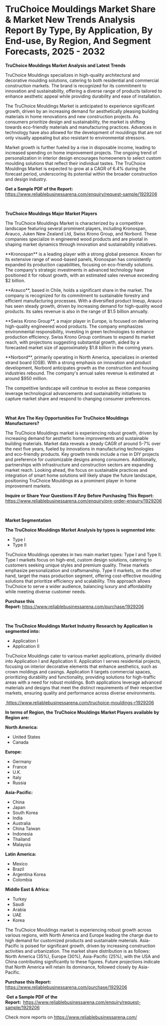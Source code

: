 <p><h1>TruChoice Mouldings Market Share & Market New Trends Analysis Report By Type, By Application, By End-use, By Region, And Segment Forecasts, 2025 - 2032</h1></p><p><strong>TruChoice Mouldings Market Analysis and Latest Trends</strong></p>
<p><p>TruChoice Mouldings specializes in high-quality architectural and decorative moulding solutions, catering to both residential and commercial construction markets. The brand is recognized for its commitment to innovation and sustainability, offering a diverse range of products tailored to enhance aesthetic appeal while providing durability and ease of installation.</p><p>The TruChoice Mouldings Market is anticipated to experience significant growth, driven by an increasing demand for aesthetically pleasing building materials in home renovations and new construction projects. As consumers prioritize design and sustainability, the market is shifting towards eco-friendly materials and manufacturing practices. Advances in technology have also allowed for the development of mouldings that are not only visually appealing but also resistant to environmental stressors. </p><p>Market growth is further fueled by a rise in disposable income, leading to increased spending on home improvement projects. The ongoing trend of personalization in interior design encourages homeowners to select custom moulding solutions that reflect their individual tastes. The TruChoice Mouldings Market is expected to grow at a CAGR of 6.4% during the forecast period, underscoring its potential within the broader construction and design industry.</p></p>
<p><strong>Get a Sample PDF of the Report:&nbsp;</strong> <a href="https://www.reliablebusinessarena.com/enquiry/request-sample/1929206?utm_campaign=1912&utm_medium=2&utm_source=Github&utm_content=ia&utm_term=16012025&utm_id=truchoice-mouldings">https://www.reliablebusinessarena.com/enquiry/request-sample/1929206</a></p>
<p>&nbsp;</p>
<p><strong>TruChoice Mouldings Major Market Players</strong></p>
<p><p>The TruChoice Mouldings Market is characterized by a competitive landscape featuring several prominent players, including Kronospan, Arauco, Juken New Zealand Ltd, Swiss Krono Group, and Norbord. These companies specialize in engineered wood products and are pivotal in shaping market dynamics through innovation and sustainability initiatives.</p><p>**Kronospan** is a leading player with a strong global presence. Known for its extensive range of wood-based panels, Kronospan has consistently expanded its production capabilities, focusing on eco-friendly solutions. The company's strategic investments in advanced technology have positioned it for robust growth, with an estimated sales revenue exceeding $2 billion.</p><p>**Arauco**, based in Chile, holds a significant share in the market. The company is recognized for its commitment to sustainable forestry and efficient manufacturing processes. With a diversified product lineup, Arauco has seen steady growth, driven by increasing demand for high-quality wood products. Its sales revenue is also in the range of $1.5 billion annually.</p><p>**Swiss Krono Group**, a major player in Europe, is focused on delivering high-quality engineered wood products. The company emphasizes environmental responsibility, investing in green technologies to enhance production efficiency. Swiss Krono Group continues to expand its market reach, with projections suggesting substantial growth, aided by a forecasted market size of approximately $1.8 billion in the coming years.</p><p>**Norbord**, primarily operating in North America, specializes in oriented strand board (OSB). With a strong emphasis on innovation and product development, Norbord anticipates growth as the construction and housing industries rebound. The company's annual sales revenue is estimated at around $950 million.</p><p>The competitive landscape will continue to evolve as these companies leverage technological advancements and sustainability initiatives to capture market share and respond to changing consumer preferences.</p></p>
<p>&nbsp;</p>
<p><strong>What Are The Key Opportunities For TruChoice Mouldings Manufacturers?</strong></p>
<p><p>The TruChoice Mouldings market is experiencing robust growth, driven by increasing demand for aesthetic home improvements and sustainable building materials. Market data reveals a steady CAGR of around 5-7% over the next five years, fueled by innovations in manufacturing technologies and eco-friendly products. Key growth trends include a rise in DIY projects and preference for customizable designs among consumers. Additionally, partnerships with infrastructure and construction sectors are expanding market reach. Looking ahead, the focus on sustainable practices and integration of smart home solutions will likely shape the future landscape, positioning TruChoice Mouldings as a prominent player in home improvement markets.</p></p>
<p><strong>Inquire or Share Your Questions If Any Before Purchasing This Report:</strong> <a href="https://www.reliablebusinessarena.com/enquiry/pre-order-enquiry/1929206?utm_campaign=1912&utm_medium=2&utm_source=Github&utm_content=ia&utm_term=16012025&utm_id=truchoice-mouldings">https://www.reliablebusinessarena.com/enquiry/pre-order-enquiry/1929206</a></p>
<p>&nbsp;</p>
<p><strong>Market Segmentation</strong></p>
<p><strong>The TruChoice Mouldings Market Analysis by types is segmented into:</strong></p>
<p><ul><li>Type I</li><li>Type II</li></ul></p>
<p><p>TruChoice Mouldings operates in two main market types: Type I and Type II. Type I markets focus on high-end, custom design solutions, catering to customers seeking unique styles and premium quality. These markets emphasize personalization and craftsmanship. Type II markets, on the other hand, target the mass production segment, offering cost-effective moulding solutions that prioritize efficiency and scalability. This approach allows TruChoice to serve a wider audience, balancing luxury and affordability while meeting diverse customer needs.</p></p>
<p><strong>Purchase this Report:&nbsp;</strong><a href="https://www.reliablebusinessarena.com/purchase/1929206?utm_campaign=1912&utm_medium=2&utm_source=Github&utm_content=ia&utm_term=16012025&utm_id=truchoice-mouldings">https://www.reliablebusinessarena.com/purchase/1929206</a></p>
<p>&nbsp;</p>
<p><strong>The TruChoice Mouldings Market Industry Research by Application is segmented into:</strong></p>
<p><ul><li>Application I</li><li>Application II</li></ul></p>
<p><p>TruChoice Mouldings cater to various market applications, primarily divided into Application I and Application II. Application I serves residential projects, focusing on interior decorative elements that enhance aesthetics, such as crown moldings and casings. Application II targets commercial spaces, prioritizing durability and functionality, providing solutions for high-traffic areas with a need for robust moldings. Both applications leverage advanced materials and designs that meet the distinct requirements of their respective markets, ensuring quality and performance across diverse environments.</p></p>
<p><a href="https://www.reliablebusinessarena.com/truchoice-mouldings-r1929206?utm_campaign=1912&utm_medium=2&utm_source=Github&utm_content=ia&utm_term=16012025&utm_id=truchoice-mouldings">&nbsp;https://www.reliablebusinessarena.com/truchoice-mouldings-r1929206</a></p>
<p><strong>In terms of Region, the TruChoice Mouldings Market Players available by Region are:</strong></p>
<p>
    <p> <strong> North America: </strong>
        <ul>
            <li>United States</li>
            <li>Canada</li>
        </ul>
        </p> 
    <p> <strong> Europe: </strong>
        <ul>
            <li>Germany</li>
            <li>France</li>
            <li>U.K.</li>
            <li>Italy</li>
            <li>Russia</li>
        </ul>
        </p> 
    <p> <strong> Asia-Pacific: </strong>
        <ul>
            <li>China</li>
            <li>Japan</li>
            <li>South Korea</li>
            <li>India</li>
            <li>Australia</li>
            <li>China Taiwan</li>
            <li>Indonesia</li>
            <li>Thailand</li>
            <li>Malaysia</li>
        </ul>
        </p> 
    <p> <strong> Latin America: </strong>
        <ul>
            <li>Mexico</li>
            <li>Brazil</li>
            <li>Argentina Korea</li>
            <li>Colombia</li>
        </ul>
        </p> 
    <p> <strong> Middle East & Africa: </strong>
        <ul>
            <li>Turkey</li>
            <li>Saudi</li>
            <li>Arabia</li>
            <li>UAE</li>
            <li>Korea</li>
        </ul>
    </p>
    </p>
<p><p>The TruChoice Mouldings market is experiencing robust growth across various regions, with North America and Europe leading the charge due to high demand for customized products and sustainable materials. Asia-Pacific is poised for significant growth, driven by increasing construction activities and urbanization. The market share distribution is as follows: North America (35%), Europe (30%), Asia-Pacific (25%), with the USA and China contributing significantly to these figures. Future projections indicate that North America will retain its dominance, followed closely by Asia-Pacific.</p></p>
<p><strong>Purchase this Report: </strong><a href="https://www.reliablebusinessarena.com/purchase/1929206?utm_campaign=1912&utm_medium=2&utm_source=Github&utm_content=ia&utm_term=16012025&utm_id=truchoice-mouldings">https://www.reliablebusinessarena.com/purchase/1929206</a></p>
<p>&nbsp;<strong>Get a Sample PDF of the Report:&nbsp;&nbsp;</strong><a href="https://www.reliablebusinessarena.com/enquiry/request-sample/1929206?utm_campaign=1912&utm_medium=2&utm_source=Github&utm_content=ia&utm_term=16012025&utm_id=truchoice-mouldings">https://www.reliablebusinessarena.com/enquiry/request-sample/1929206</a></p>
<p><strong></strong></p>
<p>Check more reports on <a href="https://www.reliablebusinessarena.com/?utm_campaign=1912&utm_medium=2&utm_source=Github&utm_content=ia&utm_term=16012025&utm_id=truchoice-mouldings">https://www.reliablebusinessarena.com/</a></p>